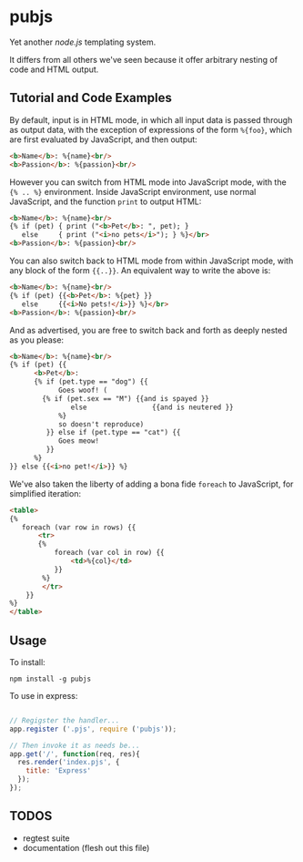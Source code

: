 pubjs
=====
Yet another *node.js* templating system.

It differs from all others we've seen because it offer arbitrary nesting
of code and HTML output.  

Tutorial and Code Examples
-------------------------

By default, input is in HTML mode, in which all input data is
passed through as output data, with the exception of expressions
of the form `%{foo}`, which are first evaluated by JavaScript, and
then output:

```html
<b>Name</b>: %{name}<br/>
<b>Passion</b>: %{passion}<br/>
```

However you can switch from HTML mode into JavaScript mode, with the
`{% .. %}` environment.  Inside JavaScript environment, use normal
JavaScript, and the function `print` to output HTML:

```html
<b>Name</b>: %{name}<br/>
{% if (pet) { print ("<b>Pet</b>: ", pet); } 
   else     { print ("<i>no pets</i>"); } %}</br>
<b>Passion</b>: %{passion}<br/>
```

You can also switch back to HTML mode from within JavaScript mode, with
any block of the form `{{..}}`.  An equivalent way to write the above is:

```html
<b>Name</b>: %{name}<br/>
{% if (pet) {{<b>Pet</b>: %{pet} }}
   else     {{<i>No pets!</i>}} %}</br>
<b>Passion</b>: %{passion}<br/>
```

And as advertised, you are free to switch back and forth as deeply
nested as you please:

```html
<b>Name</b>: %{name}<br/>
{% if (pet) {{
      <b>Pet</b>:
      {% if (pet.type == "dog") {{
            Goes woof! (
	    {% if (pet.sex == "M") {{and is spayed }}
               else                {{and is neutered }}
            %}
            so doesn't reproduce)
         }} else if (pet.type == "cat") {{
            Goes meow!
         }}
      %}
}} else {{<i>no pet!</i>}} %}
```

We've also taken the liberty of adding a bona fide `foreach` to JavaScript,
for simplified iteration:

```html
<table>
{% 
   foreach (var row in rows) {{
       <tr>
       {% 
           foreach (var col in row) {{
               <td>%{col}</td>
           }} 
        %}
        </tr>
    }}
%}
</table>
```

Usage
-----

To install:

    npm install -g pubjs

To use in express:

```javascript

// Regigster the handler...
app.register ('.pjs', require ('pubjs'));

// Then invoke it as needs be...
app.get('/', function(req, res){
  res.render('index.pjs', {
    title: 'Express'
  });
});
```
   

TODOS
-----
* regtest suite
* documentation (flesh out this file)
